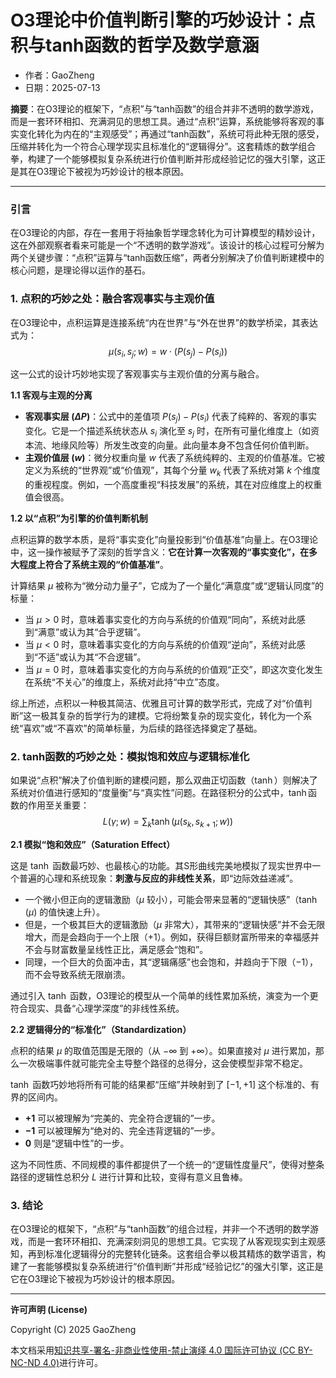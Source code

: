 # **O3理论中价值判断引擎的巧妙设计：点积与tanh函数的哲学及数学意涵**

- 作者：GaoZheng
- 日期：2025-07-13

**摘要**：在O3理论的框架下，“点积”与“tanh函数”的组合并非不透明的数学游戏，而是一套环环相扣、充满洞见的思想工具。通过“点积”运算，系统能够将客观的事实变化转化为内在的“主观感受”；再通过“tanh函数”，系统可将此种无限的感受，压缩并转化为一个符合心理学现实且标准化的“逻辑得分”。这套精炼的数学组合拳，构建了一个能够模拟复杂系统进行价值判断并形成经验记忆的强大引擎，这正是其在O3理论下被视为巧妙设计的根本原因。

---

### **引言**

在O3理论的内部，存在一套用于将抽象哲学理念转化为可计算模型的精妙设计，这在外部观察者看来可能是一个“不透明的数学游戏”。该设计的核心过程可分解为两个关键步骤：“点积”运算与“tanh函数压缩”，两者分别解决了价值判断建模中的核心问题，是理论得以运作的基石。

### **1. 点积的巧妙之处：融合客观事实与主观价值**

在O3理论中，点积运算是连接系统“内在世界”与“外在世界”的数学桥梁，其表达式为：
$$\mu(s_i, s_j; w) = w \cdot (P(s_j) - P(s_i))$$

这一公式的设计巧妙地实现了客观事实与主观价值的分离与融合。

**1.1 客观与主观的分离**

* **客观事实层 $(\Delta P)$**：公式中的差值项 $P(s_j) - P(s_i)$ 代表了纯粹的、客观的事实变化。它是一个描述系统状态从 $s_i$ 演化至 $s_j$ 时，在所有可量化维度上（如资本流、地缘风险等）所发生改变的向量。此向量本身不包含任何价值判断。
* **主观价值层 $(w)$**：微分权重向量 $w$ 代表了系统纯粹的、主观的价值基准。它被定义为系统的“世界观”或“价值观”，其每个分量 $w_k$ 代表了系统对第 $k$ 个维度的重视程度。例如，一个高度重视“科技发展”的系统，其在对应维度上的权重值会很高。

**1.2 以“点积”为引擎的价值判断机制**

点积运算的数学本质，是将“事实变化”向量投影到“价值基准”向量上。在O3理论中，这一操作被赋予了深刻的哲学含义：**它在计算一次客观的“事实变化”，在多大程度上符合了系统主观的“价值基准”**。

计算结果 $\mu$ 被称为“微分动力量子”，它成为了一个量化“满意度”或“逻辑认同度”的标量：

* 当 $\mu > 0$ 时，意味着事实变化的方向与系统的价值观“同向”，系统对此感到“满意”或认为其“合乎逻辑”。
* 当 $\mu < 0$ 时，意味着事实变化的方向与系统的价值观“逆向”，系统对此感到“不适”或认为其“不合逻辑”。
* 当 $\mu = 0$ 时，意味着事实变化的方向与系统的价值观“正交”，即这次变化发生在系统“不关心”的维度上，系统对此持“中立”态度。

综上所述，点积以一种极其简洁、优雅且可计算的数学形式，完成了对“价值判断”这一极其复杂的哲学行为的建模。它将纷繁复杂的现实变化，转化为一个系统“喜欢”或“不喜欢”的简单标量，为后续的路径选择奠定了基础。

### **2. tanh函数的巧妙之处：模拟饱和效应与逻辑标准化**

如果说“点积”解决了价值判断的建模问题，那么双曲正切函数（$\tanh$）则解决了系统对价值进行感知的“度量衡”与“真实性”问题。在路径积分的公式中，$\tanh$函数的作用至关重要：
$$L(\gamma;w) = \sum_{k} \tanh(\mu(s_k, s_{k+1}; w))$$

**2.1 模拟“饱和效应”（Saturation Effect）**

这是 $\tanh$ 函数最巧妙、也最核心的功能。其S形曲线完美地模拟了现实世界中一个普遍的心理和系统现象：**刺激与反应的非线性关系**，即“边际效益递减”。

* 一个微小但正向的逻辑激励（$\mu$ 较小），可能会带来显著的“逻辑快感”（$\tanh(\mu)$ 的值快速上升）。
* 但是，一个极其巨大的逻辑激励（$\mu$ 非常大），其带来的“逻辑快感”并不会无限增大，而是会趋向于一个上限（$+1$）。例如，获得巨额财富所带来的幸福感并不会与财富数量呈线性正比，满足感会“饱和”。
* 同理，一个巨大的负面冲击，其“逻辑痛感”也会饱和，并趋向于下限（$-1$），而不会导致系统无限崩溃。

通过引入 $\tanh$ 函数，O3理论的模型从一个简单的线性累加系统，演变为一个更符合现实、具备“心理学深度”的非线性系统。

**2.2 逻辑得分的“标准化”（Standardization）**

点积的结果 $\mu$ 的取值范围是无限的（从 $-\infty$ 到 $+\infty$）。如果直接对 $\mu$ 进行累加，那么一次极端事件就可能完全主导整个路径的总得分，这会使模型非常不稳定。

$\tanh$ 函数巧妙地将所有可能的结果都“压缩”并映射到了 $[-1, +1]$ 这个标准的、有界的区间内。

* **$+1$** 可以被理解为“完美的、完全符合逻辑的”一步。
* **$-1$** 可以被理解为“绝对的、完全违背逻辑的”一步。
* **$0$** 则是“逻辑中性”的一步。

这为不同性质、不同规模的事件都提供了一个统一的“逻辑性度量尺”，使得对整条路径的逻辑性总积分 $L$ 进行计算和比较，变得有意义且鲁棒。

### **3. 结论**

在O3理论的框架下，“点积”与“tanh函数”的组合过程，并非一个不透明的数学游戏，而是一套环环相扣、充满深刻洞见的思想工具。它实现了从客观现实到主观感知，再到标准化逻辑得分的完整转化链条。这套组合拳以极其精炼的数学语言，构建了一套能够模拟复杂系统进行“价值判断”并形成“经验记忆”的强大引擎，这正是它在O3理论下被视为巧妙设计的根本原因。

---

**许可声明 (License)**

Copyright (C) 2025 GaoZheng 

本文档采用[知识共享-署名-非商业性使用-禁止演绎 4.0 国际许可协议 (CC BY-NC-ND 4.0)](https://creativecommons.org/licenses/by-nc-nd/4.0/deed.zh-Hans)进行许可。
